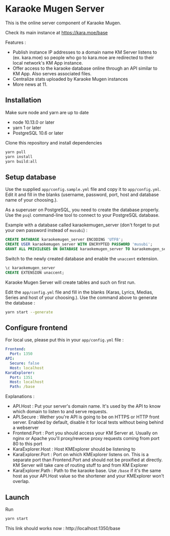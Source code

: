 # Karaoke Mugen Server

This is the online server component of Karaoke Mugen.

Check its main instance at https://kara.moe/base

Features :

- Publish instance IP addresses to a domain name KM Server listens to (ex. kara.moe) so people who go to kara.moe are redirected to their local network's KM App instance.
- Offer access to the karaoke database online through an API similar to KM App. Also serves associated files.
- Centralize stats uploaded by Karaoke Mugen instances
- More news at 11.

## Installation

Make sure node and yarn are up to date

- node 10.13.0 or later
- yarn 1 or later
- PostgreSQL 10.6 or later

Clone this repository and install dependencies

```sh
yarn pull
yarn install
yarn build:all
```

## Setup database

Use the supplied `app/config.sample.yml` file and copy it to `app/config.yml`. Edit it and fill in the blanks (username, password, port, host and database name of your choosing.).

As a superuser on PostgreSQL, you need to create the database properly. Use the `psql` command-line tool to connect to your PostgreSQL database.

Example with a database called karaokemugen_server (don't forget to put your own password instead of `musubi`) :

```SQL
CREATE DATABASE karaokemugen_server ENCODING 'UTF8';
CREATE USER karaokemugen_server WITH ENCRYPTED PASSWORD 'musubi';
GRANT ALL PRIVILEGES ON DATABASE karaokemugen_server TO karaokemugen_server;
```

Switch to the newly created database and enable the `unaccent` extension.

```SQL
\c karaokemugen_server
CREATE EXTENSION unaccent;
```

Karaoke Mugen Server will create tables and such on first run.

Edit the `app/config.yml` file and fill in the blanks (Karas, Lyrics, Medias, Series and host of your choosing.). Use the command above to generate the database :

```sh
yarn start --generate
```

## Configure frontend

For local use, please put this in your `app/config.yml` file :

```yaml
Frontend:
  Port: 1350
API:
  Secure: false
  Host: localhost
KaraExplorer:
  Port: 1351
  Host: localhost
  Path: /base
```

Explanations :

- API.Host : Put your server's domain name. It's used by the API to know which domain to listen to and serve requests.
- API.Secure : Wether you're API is going to be on HTTPS or HTTP front server. Enabled by default, disable it for local tests without being behind a webserver
- Frontend.Port : Port you should access your KM Server at. Usually on nginx or Apache you'll proxy/reverse proxy requests coming from port 80 to this port
- KaraExplorer.Host : Host KMExplorer should be listening to
- KaraExplorer.Port : Port on which KMExplorer listens on. This is a separate port than Frontend.Port and should not be proxified at directly. KM Server will take care of routing stuff to and from KM Explorer
- KaraExplorer.Path : Path to the karaoke base. Use `/base` if it's the same host as your API.Host value so the shortener and your KMExplorer won't overlap.

## Launch

Run

```sh
yarn start
```

This link should works now : http://localhost:1350/base
